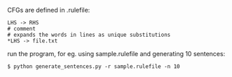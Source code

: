 CFGs are defined in .rulefile:
```
LHS -> RHS
# comment
# expands the words in lines as unique substitutions
*LHS -> file.txt 
```

run the program, for eg. using sample.rulefile and generating 10 sentences:
```
$ python generate_sentences.py -r sample.rulefile -n 10
```




